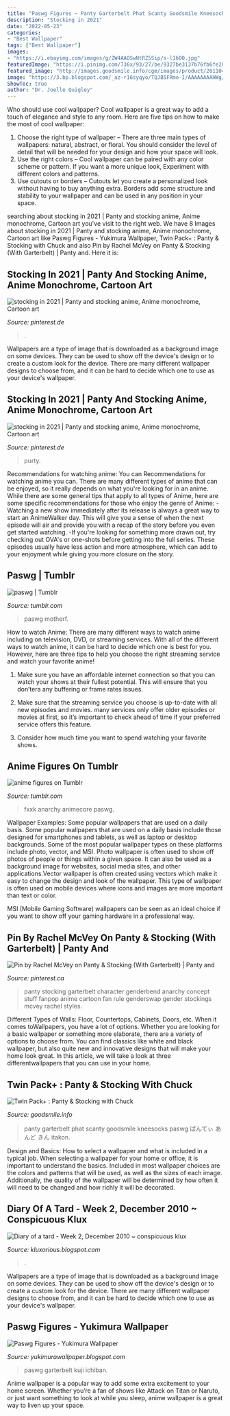 ```yaml
---
title: "Paswg Figures ~ Panty Garterbelt Phat Scanty Goodsmile Kneesocks Paswg ぱんてぃ あんど きん Itakon"
description: "Stocking in 2021"
date: "2022-05-23"
categories:
- "Best Wallpaper"
tags: ["Best Wallpaper"]
images:
- "https://i.ebayimg.com/images/g/ZW4AAOSwNtRZ5Sip/s-l1600.jpg"
featuredImage: "https://i.pinimg.com/736x/93/27/be/9327be3137b76fb6fe28b662daf069df.jpg"
featured_image: "http://images.goodsmile.info/cgm/images/product/20110411/3138/13567/large/b2d97312fdce3415fd9aeedc27e11cba.jpg"
image: "https://3.bp.blogspot.com/_az-r16syqyo/TQJB5FRmo-I/AAAAAAAAHWg/jkX7p0TxCtQ/s400/psg%2B03.png"
ShowToc: true
author: "Dr. Joelle Quigley"
---
```



Who should use cool wallpaper?
Cool wallpaper is a great way to add a touch of elegance and style to any room. Here are five tips on how to make the most of cool wallpaper: 
1) Choose the right type of wallpaper – There are three main types of wallpapers: natural, abstract, or floral. You should consider the level of detail that will be needed for your design and how your space will look. 
2) Use the right colors – Cool wallpaper can be paired with any color scheme or pattern. If you want a more unique look, Experiment with different colors and patterns. 
3) Use cutouts or borders – Cutouts let you create a personalized look without having to buy anything extra. Borders add some structure and stability to your wallpaper and can be used in any position in your space.

	

		
searching about stocking in 2021 | Panty and stocking anime, Anime monochrome, Cartoon art you've visit to the right web. We have 8 Images about stocking in 2021 | Panty and stocking anime, Anime monochrome, Cartoon art like Paswg Figures - Yukimura Wallpaper, Twin Pack+ : Panty &amp; Stocking with Chuck and also Pin by Rachel McVey on Panty &amp; Stocking (With Garterbelt) | Panty and. Here it is:
		
    
## Stocking In 2021 | Panty And Stocking Anime, Anime Monochrome, Cartoon Art

<img loading=lazy src="https://i.pinimg.com/236x/ad/e5/e2/ade5e24626912307c3c5771ce1584e89.jpg?nii=t" onerror="this.onerror=null;this.src='https://tse4.mm.bing.net/th?id=OIP.tnzcAf3zOkwH10K0IhG9oQAAAA&amp;pid=15.1';" alt="stocking in 2021 | Panty and stocking anime, Anime monochrome, Cartoon art">

_Source: pinterest.de_

>. 

	

Wallpapers are a type of image that is downloaded as a background image on some devices. They can be used to show off the device's design or to create a custom look for the device. There are many different wallpaper designs to choose from, and it can be hard to decide which one to use as your device's wallpaper.

    
## Stocking In 2021 | Panty And Stocking Anime, Anime Monochrome, Cartoon Art

<img loading=lazy src="https://i.pinimg.com/236x/cc/c6/b9/ccc6b943566447984cf3b78a67c08cbe.jpg?nii=t" onerror="this.onerror=null;this.src='https://tse4.mm.bing.net/th?id=OIP.cKoHOZ6Ikhce8CMHIM0hsgAAAA&amp;pid=15.1';" alt="stocking in 2021 | Panty and stocking anime, Anime monochrome, Cartoon art">

_Source: pinterest.de_

>purty. 

	

Recommendations for watching anime: You can
Recommendations for watching anime you can. There are many different types of anime that can be enjoyed, so it really depends on what you're looking for in an anime. While there are some general tips that apply to all types of Anime, here are some specific recommendations for those who enjoy the genre of Anime: 
-Watching a new show immediately after its release is always a great way to start an AnimeWalker day. This will give you a sense of when the next episode will air and provide you with a recap of the story before you even get started watching. 
-If you're looking for something more drawn out, try checking out OVA's or one-shots before getting into the full series. These episodes usually have less action and more atmosphere, which can add to your enjoyment while giving you more closure on the story.

    
## Paswg | Tumblr

<img loading=lazy src="https://66.media.tumblr.com/3a16e99a6002fa663d7e884bf78f6fa4/tumblr_pn70m7aqz61u073d5_540.jpg" onerror="this.onerror=null;this.src='https://tse4.mm.bing.net/th?id=OIP.nngJhUhVKZf1HctFLzLykwHaFN&amp;pid=15.1';" alt="paswg | Tumblr">

_Source: tumblr.com_

>paswg motherf. 

	

How to watch Anime: There are many different ways to watch anime including on television, DVD, or streaming services.
With all of the different ways to watch anime, it can be hard to decide which one is best for you. However, here are three tips to help you choose the right streaming service and watch your favorite anime!
1. Make sure you have an affordable internet connection so that you can watch your shows at their fullest potential. This will ensure that you don’tera any buffering or frame rates issues.

2. Make sure that the streaming service you choose is up-to-date with all new episodes and movies. many services only offer older episodes or movies at first, so it’s important to check ahead of time if your preferred service offers this feature.

3. Consider how much time you want to spend watching your favorite shows.

    
## Anime Figures On Tumblr

<img loading=lazy src="https://64.media.tumblr.com/007783de7ef22d51209c06631890a860/643343f49edcba9a-9f/s640x960/b154b0bee5eeacb23da77660ae538a0874975428.jpg" onerror="this.onerror=null;this.src='https://tse1.mm.bing.net/th?id=OIP.tEtoxNQBv0Zpho8znB_tlQAAAA&amp;pid=15.1';" alt="anime figures on Tumblr">

_Source: tumblr.com_

>fxxk anarchy animecore paswg. 

	

Wallpaper Examples: Some popular wallpapers that are used on a daily basis.
Some popular wallpapers that are used on a daily basis include those designed for smartphones and tablets, as well as laptop or desktop backgrounds. Some of the most popular wallpaper types on these platforms include photo, vector, and MSI. 
Photo wallpaper is often used to show off photos of people or things within a given space. It can also be used as a background image for websites, social media sites, and other applications.Vector wallpaper is often created using vectors which make it easy to change the design and look of the wallpaper. This type of wallpaper is often used on mobile devices where icons and images are more important than text or color. 

MSI (Mobile Gaming Software) wallpapers can be seen as an ideal choice if you want to show off your gaming hardware in a professional way.

    
## Pin By Rachel McVey On Panty &amp; Stocking (With Garterbelt) | Panty And

<img loading=lazy src="https://i.pinimg.com/736x/93/27/be/9327be3137b76fb6fe28b662daf069df.jpg" onerror="this.onerror=null;this.src='https://tse2.mm.bing.net/th?id=OIP.z2YjkJeqbuRQXRlJsi1F4AEHDt&amp;pid=15.1';" alt="Pin by Rachel McVey on Panty &amp; Stocking (With Garterbelt) | Panty and">

_Source: pinterest.ca_

>panty stocking garterbelt character genderbend anarchy concept stuff fanpop anime cartoon fan rule genderswap gender stockings mcvey rachel styles. 

	

Different Types of Walls: Floor, Countertops, Cabinets, Doors, etc.
When it comes toWallpapers, you have a lot of options. Whether you are looking for a basic wallpaper or something more elaborate, there are a variety of options to choose from. You can find classics like white and black wallpaper, but also quite new and innovative designs that will make your home look great. In this article, we will take a look at three differentwallpapers that you can use in your home.

    
## Twin Pack+ : Panty &amp; Stocking With Chuck

<img loading=lazy src="http://images.goodsmile.info/cgm/images/product/20110411/3138/13567/large/b2d97312fdce3415fd9aeedc27e11cba.jpg" onerror="this.onerror=null;this.src='https://tse1.mm.bing.net/th?id=OIP.stlzEv3ONBX9mu7cJ-EcugHaFb&amp;pid=15.1';" alt="Twin Pack+ : Panty &amp; Stocking with Chuck">

_Source: goodsmile.info_

>panty garterbelt phat scanty goodsmile kneesocks paswg ぱんてぃ あんど きん itakon. 

	

Design and Basics: How to select a wallpaper and what is included in a typical job.
When selecting a wallpaper for your home or office, it is important to understand the basics. Included in most wallpaper choices are the colors and patterns that will be used, as well as the sizes of each image. Additionally, the quality of the wallpaper will be determined by how often it will need to be changed and how richly it will be decorated.

    
## Diary Of A Tard - Week 2, December 2010 ~ Conspicuous Klux

<img loading=lazy src="https://3.bp.blogspot.com/_az-r16syqyo/TQJB5FRmo-I/AAAAAAAAHWg/jkX7p0TxCtQ/s400/psg%2B03.png" onerror="this.onerror=null;this.src='https://tse4.mm.bing.net/th?id=OIP.0QPHh881yyyT_CV95pm5CAAAAA&amp;pid=15.1';" alt="Diary of a tard - Week 2, December 2010 ~ conspicuous klux">

_Source: kluxorious.blogspot.com_

>. 

	

Wallpapers are a type of image that is downloaded as a background image on some devices. They can be used to show off the device's design or to create a custom look for the device. There are many different wallpaper designs to choose from, and it can be hard to decide which one to use as your device's wallpaper.

    
## Paswg Figures - Yukimura Wallpaper

<img loading=lazy src="https://i.ebayimg.com/images/g/ZW4AAOSwNtRZ5Sip/s-l1600.jpg" onerror="this.onerror=null;this.src='https://tse1.mm.bing.net/th?id=OIP.dEgMM53Q-m386YjnKHxAKAHaFj&amp;pid=15.1';" alt="Paswg Figures - Yukimura Wallpaper">

_Source: yukimurawallpaper.blogspot.com_

>paswg garterbelt kuji ichiban. 

	

Anime wallpaper is a popular way to add some extra excitement to your home screen. Whether you’re a fan of shows like Attack on Titan or Naruto, or just want something to look at while you sleep, anime wallpaper is a great way to liven up your space.

